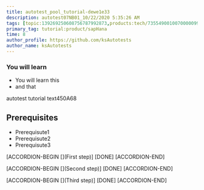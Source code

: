 ```yaml
---
title: autotest_pool_tutorial-dewe1e33
description: autotest07NB01_10/22/2020 5:35:26 AM
tags: [topic:139269250608756787992873,products:tech/73554900100700000996,tutorial:experience/advanced]
primary_tag: tutorial:product/sapHana
time: 8
author_profile: https://github.com/ksAutotests
author_name: ksAutotests
---
```

### You will learn
- You will learn this
- and that

autotest tutorial text450A68

## Prerequisites
- Prerequisute1
- Prerequisute2
- Prerequisute3

[ACCORDION-BEGIN [](First step)]
[DONE]
[ACCORDION-END]

[ACCORDION-BEGIN [](Second step)]
[DONE]
[ACCORDION-END]

[ACCORDION-BEGIN [](Third step)]
[DONE]
[ACCORDION-END]

